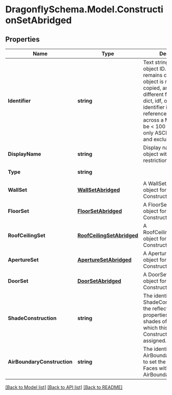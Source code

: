 
# DragonflySchema.Model.ConstructionSetAbridged

## Properties

Name | Type | Description | Notes
------------ | ------------- | ------------- | -------------
**Identifier** | **string** | Text string for a unique object ID. This identifier remains constant as the object is mutated, copied, and serialized to different formats (eg. dict, idf, osm). This identifier is also used to reference the object across a Model. It must be &lt; 100 characters, use only ASCII characters and exclude (, ; ! \\n \\t). | 
**DisplayName** | **string** | Display name of the object with no character restrictions. | [optional] 
**Type** | **string** |  | [optional] [default to "ConstructionSetAbridged"]
**WallSet** | [**WallSetAbridged**](WallSetAbridged.md) | A WallSetAbridged object for this ConstructionSet. | [optional] 
**FloorSet** | [**FloorSetAbridged**](FloorSetAbridged.md) | A FloorSetAbridged object for this ConstructionSet. | [optional] 
**RoofCeilingSet** | [**RoofCeilingSetAbridged**](RoofCeilingSetAbridged.md) | A RoofCeilingSetAbridged object for this ConstructionSet. | [optional] 
**ApertureSet** | [**ApertureSetAbridged**](ApertureSetAbridged.md) | A ApertureSetAbridged object for this ConstructionSet. | [optional] 
**DoorSet** | [**DoorSetAbridged**](DoorSetAbridged.md) | A DoorSetAbridged object for this ConstructionSet. | [optional] 
**ShadeConstruction** | **string** | The identifier of a ShadeConstruction to set the reflectance properties of all outdoor shades of all objects to which this ConstructionSet is assigned. | [optional] 
**AirBoundaryConstruction** | **string** | The identifier of an AirBoundaryConstruction to set the properties of Faces with an AirBoundary type. | [optional] 

[[Back to Model list]](../README.md#documentation-for-models)
[[Back to API list]](../README.md#documentation-for-api-endpoints)
[[Back to README]](../README.md)

